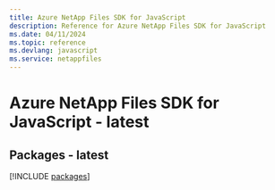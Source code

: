 ```yaml
---
title: Azure NetApp Files SDK for JavaScript
description: Reference for Azure NetApp Files SDK for JavaScript
ms.date: 04/11/2024
ms.topic: reference
ms.devlang: javascript
ms.service: netappfiles
---
```

# Azure NetApp Files SDK for JavaScript - latest
## Packages - latest
[!INCLUDE [packages](netapp-files-index.md)]